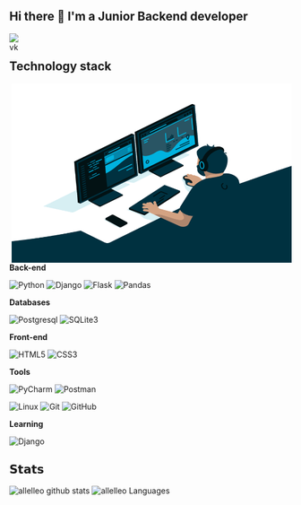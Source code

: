 ## Hi there 👋 I'm a Junior Backend developer


<a href="https://vk.com/allelleo">
  <img align="left" alt="vk" width="22px" src="https://vk.com/images/icons/favicons/fav_logo.ico?6">
</a>



</br>

## Technology stack

<img align="right" alt="GIF" src="https://github.com/DJWOMS/DJWOMS/blob/main/code.gif?raw=true" width="500" height="320" />

**Back-end**

![Python](https://img.shields.io/badge/-Python-black?style=flat-square&logo=Python)
![Django](https://img.shields.io/badge/-Django-0aad48?style=flat-square&logo=Django)
![Flask](https://img.shields.io/badge/Flask?style=flat-square&logo=Flask)
![Pandas]()

**Databases**

![Postgresql](https://img.shields.io/badge/-Postgresql-%232c3e50?style=flat-square&logo=Postgresql)
![SQLite3](https://img.shields.io/badge/-SQLite3-%232c3e50?style=flat-square&logo=Sqlite)



**Front-end**


![HTML5](https://img.shields.io/badge/-HTML5-%23E44D27?style=flat-square&logo=html5&logoColor=ffffff)
![CSS3](https://img.shields.io/badge/-CSS3-%231572B6?style=flat-square&logo=css3)


**Tools**

![PyCharm](https://img.shields.io/badge/-PyCharn%20IDEA-ffce5a?style=flat-square&logo=jetbrains)
![Postman](https://img.shields.io/badge/Postman-FCA121?style=flat-square&logo=postman)

![Linux](https://img.shields.io/badge/Linux-black?style=flat-square&logo=linux)
![Git](https://img.shields.io/badge/-Git-black?style=flat-square&logo=git)
![GitHub](https://img.shields.io/badge/-GitHub-181717?style=flat-square&logo=github)

**Learning**

![Django](https://img.shields.io/badge/-Django-0aad48?style=flat-square&logo=Django)



## 𝗦𝘁𝗮𝘁𝘀

![allelleo github stats](https://github-readme-stats.vercel.app/api?username=allelleo&show_icons=true&theme=dracula&include_all_commits=true&count_private=true)
![allelleo Languages](https://github-readme-stats.vercel.app/api/top-langs/?username=allelleo&layout=compact&count_private=true&theme=gruvbox)
